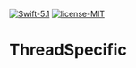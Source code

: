 <p align="left">
<a href="https://opensource.org/licenses/MIT"><img src="https://img.shields.io/badge/Swift-5.1-orange" alt="Swift-5.1" /></a>
    <a href="https://opensource.org/licenses/MIT"><img src="https://img.shields.io/badge/license-MIT-green" alt="license-MIT" /></a>
</p>

# ThreadSpecific

